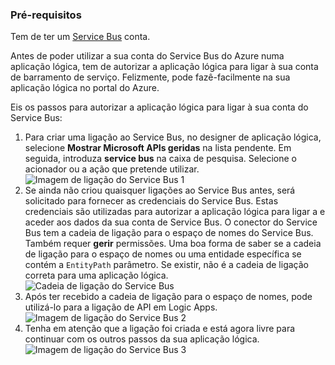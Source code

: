 ### <a name="prerequisites"></a>Pré-requisitos
Tem de ter um [Service Bus](https://azure.microsoft.com/services/service-bus/) conta.  

Antes de poder utilizar a sua conta do Service Bus do Azure numa aplicação lógica, tem de autorizar a aplicação lógica para ligar à sua conta de barramento de serviço. Felizmente, pode fazê-facilmente na sua aplicação lógica no portal do Azure.  

Eis os passos para autorizar a aplicação lógica para ligar à sua conta do Service Bus:  

1. Para criar uma ligação ao Service Bus, no designer de aplicação lógica, selecione **Mostrar Microsoft APIs geridas** na lista pendente. Em seguida, introduza **service bus** na caixa de pesquisa. Selecione o acionador ou a ação que pretende utilizar.  
    ![Imagem de ligação do Service Bus 1](./media/connectors-create-api-servicebus/servicebus-1.png)  
2. Se ainda não criou quaisquer ligações ao Service Bus antes, será solicitado para fornecer as credenciais do Service Bus. Estas credenciais são utilizadas para autorizar a aplicação lógica para ligar a e aceder aos dados da sua conta de Service Bus. O conector do Service Bus tem a cadeia de ligação para o espaço de nomes do Service Bus. Também requer **gerir** permissões. Uma boa forma de saber se a cadeia de ligação para o espaço de nomes ou uma entidade específica se contém a `EntityPath` parâmetro. Se existir, não é a cadeia de ligação correta para uma aplicação lógica.  
    ![Cadeia de ligação do Service Bus](./media/connectors-create-api-servicebus/connectionstring.png)
3. Após ter recebido a cadeia de ligação para o espaço de nomes, pode utilizá-lo para a ligação de API em Logic Apps.  
    ![Imagem de ligação do Service Bus 2](./media/connectors-create-api-servicebus/servicebus-2.png)  
4. Tenha em atenção que a ligação foi criada e está agora livre para continuar com os outros passos da sua aplicação lógica.  
    ![Imagem de ligação do Service Bus 3](./media/connectors-create-api-servicebus/servicebus-3.png)   

